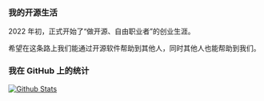 ### 我的开源生活
2022 年初，正式开始了“做开源、自由职业者”的创业生涯。

希望在这条路上我们能通过开源软件帮助到其他人，同时其他人也能帮助到我们。

### 我在 GitHub 上的统计

<a title="Hits" target="_blank" href="https://github.com/geekfaith/geekfaith"></a>

[![Github Stats](https://github-readme-stats.vercel.app/api?username=geekfaith&theme=tokyonight&show_icons=true)](https://github.com/geekfaith)
